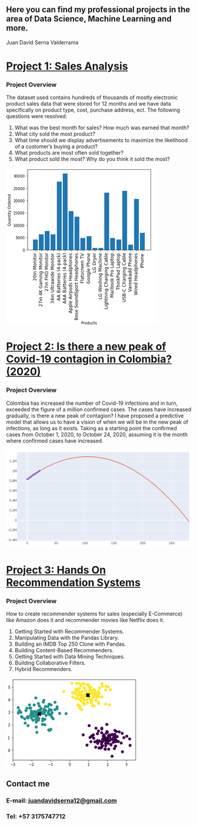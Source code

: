 ## Here you can find my professional projects in the area of Data Science, Machine Learning and more.
Juan David Serna Valderrama



# [Project 1: Sales Analysis](https://github.com/juandavidserna99/Sales-Analysis)
### Project Overview
The dataset used contains hundreds of thousands of mostly electronic product sales data that were stored for 12 months and we have data specifically on product type, cost, purchase address, ect.
The following questions were resolved:
1. What was the best month for sales? How much was earned that month?
2. What city sold the most product?
3. What time should we display advertisements to maximize the likelihood of a customer’s buying a product?
4. What products are most often sold together?
5. What product sold the most? Why do you think it sold the most?

![](sales.PNG)


# [Project 2: Is there a new peak of Covid-19 contagion in Colombia? (2020)](https://github.com/juandavidserna99/Prediction-Covid19-2020)
### Project Overview
Colombia has increased the number of Covid-19 infections and in turn, exceeded the figure of a million confirmed cases. The cases have increased gradually, is there a new peak of contagion?
I have proposed a predictive model that allows us to have a vision of when we will be in the new peak of infections, as long as it exists. Taking as a starting point the confirmed cases from October 1, 2020, to October 24, 2020, assuming it is the month where confirmed cases have increased.

![](covid.PNG)

# [Project 3: Hands On Recommendation Systems](https://github.com/juandavidserna99/Hands-On-Recommendation-Systems)
### Project Overview
How to create recommender systems for sales (especially E-Commerce) like Amazon does it and recommender movies like Netflix does it.

1. Getting Started with Recommender Systems.
2. Manipulating Data with the Pandas Library.
3. Building an IMDB Top 250 Clone with Pandas.
4. Building Content-Based Recommenders.
5. Getting Started with Data Mining Techniques.
6. Building Collaborative Filters.
7. Hybrid Recommenders.

![](Clustering.PNG)

## Contact me
### E-mail: juandavidserna12@gmail.com
### Tel: +57 3175747712
